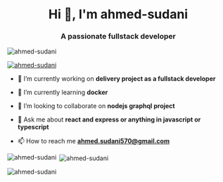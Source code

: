 <h1 align="center">Hi 👋, I'm ahmed-sudani</h1>
<h3 align="center">A passionate fullstack developer</h3>

<p align="left"> <img src="https://komarev.com/ghpvc/?username=ahmed-sudani&label=Profile%20views&color=0e75b6&style=flat" alt="ahmed-sudani" /> </p>

<p align="left"> <a href="https://github.com/ryo-ma/github-profile-trophy"><img src="https://github-profile-trophy.vercel.app/?username=ahmed-sudani" alt="ahmed-sudani" /></a> </p>

- 🔭 I’m currently working on **delivery project as a fullstack developer**

- 🌱 I’m currently learning **docker**

- 👯 I’m looking to collaborate on **nodejs graphql project**

- 💬 Ask me about **react and express or anything in javascript or typescript**

- 📫 How to reach me **ahmed.sudani570@gmail.com**

<p align="left">
</p>

<p><img align="left" src="https://github-readme-stats.vercel.app/api/top-langs?username=ahmed-sudani&show_icons=true&locale=en&layout=compact" alt="ahmed-sudani" /></p>

<p>&nbsp;<img align="center" src="https://github-readme-stats.vercel.app/api?username=ahmed-sudani&show_icons=true&locale=en" alt="ahmed-sudani" /></p>

<p><img align="center" src="https://github-readme-streak-stats.herokuapp.com/?user=ahmed-sudani&" alt="ahmed-sudani" /></p>

